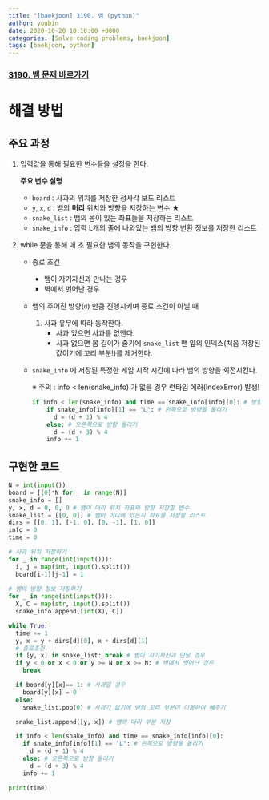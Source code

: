 ```yaml
---
title: "[baekjoon] 3190. 뱀 (python)"
author: youbin
date: 2020-10-20 10:10:00 +0800 
categories: [Solve coding problems, baekjoon]
tags: [baekjoon, python]
---
```


### [3190. 뱀 문제 바로가기](https://www.acmicpc.net/problem/3190)

# 해결 방법

## 주요 과정

1. 입력값을 통해 필요한 변수들을 설정을 한다.

   **주요 변수 설명**

   - `board` : 사과의 위치를 저장한 정사각 보드 리스트
   - `y`, `x`, `d` : 뱀의 **머리** 위치와 방향을 저장하는 변수 ★
   - `snake_list` : 뱀의 몸이 있는 좌표들을 저장하는 리스트
   - `snake_info` : 입력 L개의 줄에 나와있는 뱀의 방향 변환 정보를 저장한 리스트

2. while 문을 통해 매 초 필요한 뱀의 동작을 구현한다.

   - 종료 조건

     - 뱀이 자기자신과 만나는 경우
     - 벽에서 벗어난 경우

   - 뱀의 주어진 방향(`d`) 만큼 진행시키며 종료 조건이 아닐 때

     1. 사과 유무에 따라 동작한다.
        - 사과 있으면 사과를 없앤다.
        - 사과 없으면 몸 길이가 줄기에 `snake_list` 맨 앞의 인덱스(처음 저장된 값이기에 꼬리 부분!)를 제거한다.

   - `snake_info` 에 저장된 특정한 게임 시작 시간에 따라 뱀의 방향을 회전시킨다. 

     ※ 주의 : info < len(snake_info) 가 없을 경우 런타임 에러(IndexError) 발생!

     ```python
     if info < len(snake_info) and time == snake_info[info][0]: # 방향 변환을 해야할 때
         if snake_info[info][1] == "L": # 왼쪽으로 방향을 돌리기
           d = (d + 1) % 4
         else: # 오른쪽으로 방향 돌리기
           d = (d + 3) % 4
         info += 1
     ```

     

## 구현한 코드

```python
N = int(input())
board = [[0]*N for _ in range(N)]
snake_info = []
y, x, d = 0, 0, 0 # 뱀이 머리 위치 좌표와 방향 저장할 변수
snake_list = [[0, 0]] # 뱀이 어디에 있는지 좌표를 저장할 리스트
dirs = [[0, 1], [-1, 0], [0, -1], [1, 0]]
info = 0 
time = 0

# 사과 위치 저장하기
for _ in range(int(input())):
  i, j = map(int, input().split())
  board[i-1][j-1] = 1
    
# 뱀의 방향 정보 저장하기
for _ in range(int(input())):
  X, C = map(str, input().split())
  snake_info.append([int(X), C])

while True:
  time += 1
  y, x = y + dirs[d][0], x + dirs[d][1]
  # 종료조건
  if [y, x] in snake_list: break # 뱀이 자기자신과 만날 경우
  if y < 0 or x < 0 or y >= N or x >= N: # 벽에서 벗어난 경우
    break

  if board[y][x]== 1: # 사과일 경우
    board[y][x] = 0 
  else:
    snake_list.pop(0) # 사과가 없기에 뱀의 꼬리 부분이 이동하여 빼주기

  snake_list.append([y, x]) # 뱀의 머리 부분 저장

  if info < len(snake_info) and time == snake_info[info][0]:
    if snake_info[info][1] == "L": # 왼쪽으로 방향을 돌리기
      d = (d + 1) % 4
    else: # 오른쪽으로 방향 돌리기
      d = (d + 3) % 4
    info += 1

print(time)
```


